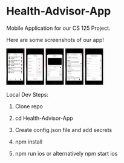 # Health-Advisor-App

Mobile Application for our CS 125 Project.

Here are some screenshots of our app!

<div>
  <img src="mainFoodItemsPage.png" width="48">
  <img src="profilePage.png" width="48">
  <img src="barcodeScannerPage.png" width="48">
  <img src="recommendationsPage.png" width="48">
  <img src="preferencesPage.png" width="48">
</div>

Local Dev Steps:

1. Clone repo

2. cd Health-Advisor-App

3. Create config.json file and add secrets

4. npm install

5. npm run ios or alternatively npm start ios
